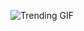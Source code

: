 
<!-- GIF_SECTION -->
![Trending GIF](https://media4.giphy.com/media/v1.Y2lkPThiYjIxNzcyYXY1a3JjNW5ybWtvbWV0YWFnZXZnbmhzOHZmdjAyemx3aW9hdmd2ZyZlcD12MV9naWZzX3NlYXJjaCZjdD1n/xT8qBsOjMOcdeGJIU8/giphy.gif)
<!-- END_GIF_SECTION -->
